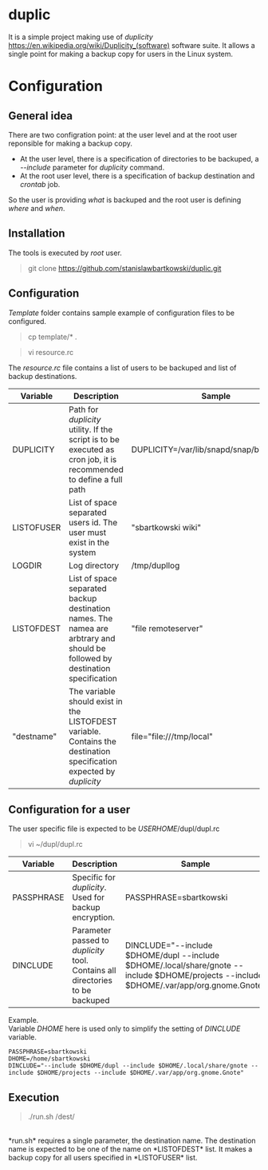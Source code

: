 # duplic

It is a simple project making use of *duplicity* https://en.wikipedia.org/wiki/Duplicity_(software) software suite. It allows a single point for making a backup copy for users in the Linux system.<br>

# Configuration

## General idea

There are two configration point: at the user level and at the root user reponsible for making a backup copy.<br>
* At the user level, there is a specification of directories to be backuped, a *--include* parameter for *duplicity* command.
* At the root user level, there is a specification of backup destination and *crontab* job. 

So the user is providing *what* is backuped and the root user is defining *where* and *when*.

## Installation

The tools is executed by *root* user. <br>

> git clone https://github.com/stanislawbartkowski/duplic.git

## Configuration

*Template* folder contains sample example of configuration files to be configured.

> cp template/* . <br>

> vi resource.rc<br>

The *resource.rc* file contains a list of users to be backuped and list of backup destinations.

| Variable | Description | Sample
| ---- | ---- | ---- |
| DUPLICITY | Path for *duplicity* utility. If the script is to be executed as cron job, it is recommended to define a full path | DUPLICITY=/var/lib/snapd/snap/bin/duplicity
| LISTOFUSER | List of space separated users id. The user must exist in the system | "sbartkowski wiki"
| LOGDIR | Log directory | /tmp/dupllog
| LISTOFDEST | List of space separated backup destination names. The namea are arbtrary and should be followed by destination specification | "file remoteserver"
| "destname" | The variable should exist in the LISTOFDEST variable. Contains the destination specification expected by *duplicity* | file="file:///tmp/local"

## Configuration for a user

The user specific file is expected to be *USERHOME*/dupl/dupl.rc

> vi  ~/dupl/dupl.rc<br>

| Variable | Description | Sample
| ---- | ----- | ----- |
| PASSPHRASE | Specific for *duplicity*. Used for backup encryption.  | PASSPHRASE=sbartkowski
| DINCLUDE | Parameter passed to *duplicity* tool. Contains all directories to be backuped | DINCLUDE="--include $DHOME/dupl --include $DHOME/.local/share/gnote --include $DHOME/projects --include $DHOME/.var/app/org.gnome.Gnote"

Example.<br>
Variable *DHOME* here is used only to simplify the setting of *DINCLUDE* variable.

```
PASSPHRASE=sbartkowski
DHOME=/home/sbartkowski
DINCLUDE="--include $DHOME/dupl --include $DHOME/.local/share/gnote --include $DHOME/projects --include $DHOME/.var/app/org.gnome.Gnote"
```

## Execution

>./run.sh /dest/<br>
<br>
*run.sh* requires a single parameter, the destination name. The destination name is expected to be one of the name on *LISTOFDEST* list. It makes a backup copy for all users specified in *LISTOFUSER* list.




